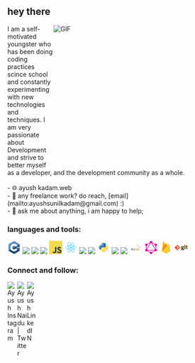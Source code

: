## hey there 
<div>
<img align="right" alt="GIF" src="https://www.techbabble.zone/content/images/size/w2000/2021/07/46207-programmer-1.gif" width="400" height="320" />
  
<span align="left">  
I am a self-motivated youngster who has been doing coding practices scince school and constantly experimenting with new technologies and techniques. I am very passionate about Development and strive to better myself as a developer, and the development community as a whole.
  <br> <br>
- 🌐 <a href="https://ayush-kadam.netlify.app/" style="text-decoration: none;" >ayush kadam.web</a>   <br>
- 💼 any freelance work? do reach, [email](mailto:ayushsunilkadam@gmail.com) :) <br>
- 💬 ask me about anything, i am happy to help;

</span>

</div>

### languages and tools:
<code><img height="30" src="https://raw.githubusercontent.com/github/explore/80688e429a7d4ef2fca1e82350fe8e3517d3494d/topics/cpp/cpp.png"></code>
<code><img height="30" src="https://e7.pngegg.com/pngimages/185/866/png-clipart-html-logo-html-web-design-scalable-graphics-world-wide-web-markup-language-html5-icon-hd-miscellaneous-angle-thumbnail.png"></code>
<code><img height="30" src="https://e7.pngegg.com/pngimages/239/228/png-clipart-html-css3-cascading-style-sheets-logo-markup-language-digital-agency-miscellaneous-blue-thumbnail.png"></code>
<code><img height="30" src="https://e7.pngegg.com/pngimages/391/430/png-clipart-bootstrap-full-logo-tech-companies-thumbnail.png"></code>
<code><img height="30" src="https://raw.githubusercontent.com/github/explore/80688e429a7d4ef2fca1e82350fe8e3517d3494d/topics/javascript/javascript.png"></code>
<code><img height="30" src="https://raw.githubusercontent.com/github/explore/80688e429a7d4ef2fca1e82350fe8e3517d3494d/topics/react/react.png"></code>
<code><img height="30" src="https://banner2.cleanpng.com/20180614/aut/kisspng-node-js-express-js-javascript-solution-stack-web-a-5b22b9d544a3c5.7437956215290024532812.jpg"></code>
<code><img height="30" src="https://cdn-icons-png.flaticon.com/512/919/919825.png?w=740&t=st=1680188322~exp=1680188922~hmac=21280377b2fdd07b5f041ad5ff1a451d821b466d659073ab760c1299c419fb82"></code>
<code><img height="30" src="https://raw.githubusercontent.com/github/explore/80688e429a7d4ef2fca1e82350fe8e3517d3494d/topics/python/python.png"></code>
<code><img height="30" src="https://e7.pngegg.com/pngimages/10/113/png-clipart-django-web-development-web-framework-python-software-framework-django-text-trademark-thumbnail.png"></code>
<code><img height="30" src="https://e7.pngegg.com/pngimages/32/30/png-clipart-mongodb-inc-website-development-nosql-data-mysql-text-logo-thumbnail.png"></code>
<code><img height="30" src="https://raw.githubusercontent.com/github/explore/80688e429a7d4ef2fca1e82350fe8e3517d3494d/topics/mysql/mysql.png"></code>
<code><img height="30" src="https://raw.githubusercontent.com/github/explore/5c058a388828bb5fde0bcafd4bc867b5bb3f26f3/topics/graphql/graphql.png"></code>
<code><img height="30" src="https://raw.githubusercontent.com/github/explore/80688e429a7d4ef2fca1e82350fe8e3517d3494d/topics/firebase/firebase.png"></code>
<code><img height="30" src="https://raw.githubusercontent.com/github/explore/80688e429a7d4ef2fca1e82350fe8e3517d3494d/topics/git/git.png"></code>

### Connect and follow:
<a href="https://www.instagram.com/ayush.4488/">
  <img align="left" alt="Ayush Instagram" width="22px" src="https://raw.githubusercontent.com/hussainweb/hussainweb/main/icons/instagram.png" />
</a>

<a href="https://www.linkedin.com/in/ayush-kadam-8334531b6/">
  <img align="left" alt="Ayush Naidu | Twitter" width="22px" src="https://w7.pngwing.com/pngs/329/312/png-transparent-in-logo-linkedin-computer-icons-social-media-professional-network-service-youtube-linkedin-miscellaneous-blue-angle.png" />
</a>
<a href="https://ayush-kadam.netlify.app/">
  <img align="left" alt="Ayush LinkedIN" width="22px" src="https://ayush-kadam.netlify.app/assets/images/ayush-portfolio.webp" />
</a>


